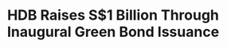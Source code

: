 ---
layout: post
title: "HDB Raises S$1 Billion Through Inaugural Green Bond Issuance"
file_url: https://www.hdb.gov.sg/cs/infoweb/about-us/news-and-publications/press-releases/16032022-Green-bond-green-finance-framework
---